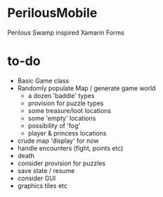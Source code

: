 # PerilousMobile
Perilous Swamp inspired Xamarin Forms

# to-do
* Basic Game class
* Randomly populate Map / generate game world
     - a dozen 'baddie' types
     - provision for puzzle types
     - some treasure/loot locations
     - some 'empty' locations
     - possibility of 'fog'
     - player & princess locations
* crude map 'display' for now
* handle encounters (fight, points etc)
* death
* consider provision for puzzles
* save state / resume
* consider GUI
* graphics tiles etc
